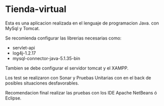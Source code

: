 # Tienda-virtual
Esta es una aplicacion realizada en el lenguaje de programacion Java.
con MySql y Tomcat.

Se recomienda configurar las librerias necesarias como:

* servlet-api
* log4j-1.2.17
* mysql-connector-java-5.1.35-bin

Tambien se debe configurar el servidor tomcat y el XAMPP.

Los test se realizaron con Sonar y Pruebas Unitarias con en el back de posibles situaciones desfavorables.

Recomendacion final realizar las pruebas con los IDE Apache NetBeans ó Eclipse.
